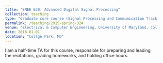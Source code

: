 ```yaml
---
title: "ENEE 630: Advanced Digital Signal Processing"
collection: teaching
type: "Graduate core course (Signal Processing and Communication Track)"
permalink: /teaching/2015-spring-324
venue: "Electrical & Computer Engineering, University of Maryland, Collge Park"
date: 2018-01-01
location: "Collge Park, MD"
---
```


I am a half-time TA for this course, responsible for preparing and leading the recitations, grading homeworks, and holding office hours.